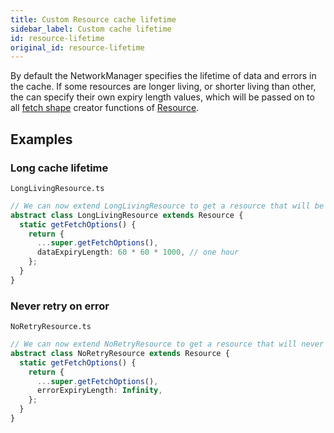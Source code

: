 ```yaml
---
title: Custom Resource cache lifetime
sidebar_label: Custom cache lifetime
id: resource-lifetime
original_id: resource-lifetime
---
```


By default the NetworkManager specifies the lifetime of data and errors in the cache.
If some resources are longer living, or shorter living than other, the can specify their own expiry length values,
which will be passed on to all [fetch shape](../api/FetchShape.md) creator functions of [Resource](../api/Resource.md).

## Examples

### Long cache lifetime

`LongLivingResource.ts`

```typescript
// We can now extend LongLivingResource to get a resource that will be cached for one hour
abstract class LongLivingResource extends Resource {
  static getFetchOptions() {
    return {
      ...super.getFetchOptions(),
      dataExpiryLength: 60 * 60 * 1000, // one hour
    };
  }
}
```

### Never retry on error

`NoRetryResource.ts`

```typescript
// We can now extend NoRetryResource to get a resource that will never retry on network error
abstract class NoRetryResource extends Resource {
  static getFetchOptions() {
    return {
      ...super.getFetchOptions(),
      errorExpiryLength: Infinity,
    };
  }
}
```
